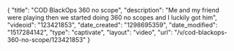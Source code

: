 {
    "title": "COD BlackOps 360 no scope",
    "description": "Me and my friend were playing then we started doing 360 no scopes and I luckily got him",
    "videoid": "123421853",
    "date_created": "1298695359",
    "date_modified": "1517284142",
    "type": "captivate",
    "layout": "video",
    "url": "\/v\/cod-blackops-360-no-scope\/123421853"
}